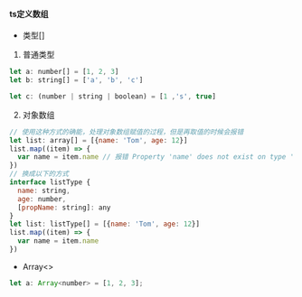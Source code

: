 #### ts定义数组
 - 类型[]

1. 普通类型

```javascript
let a: number[] = [1, 2, 3]
let b: string[] = ['a', 'b', 'c']

let c: (number | string | boolean) = [1 ,'s', true]
```
2. 对象数组
```javascript
// 使用这种方式的确能，处理对象数组赋值的过程，但是再取值的时候会报错
let list: array[] = [{name: 'Tom', age: 12}]
list.map((item) => {
  var name = item.name // 报错 Property 'name' does not exist on type 'object'
})
// 换成以下的方式
interface listType {
  name: string,
  age: number,
  [propName: string]: any
}
let list: listType[] = [{name: 'Tom', age: 12}]
list.map((item) => {
  var name = item.name
})
```
- Array<>
```javascript
let a: Array<number> = [1, 2, 3];
```